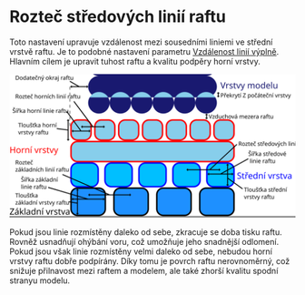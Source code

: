 Rozteč středových linií raftu
====
Toto nastavení upravuje vzdálenost mezi sousedními liniemi ve střední vrstvě raftu. Je to podobné nastavení parametru [Vzdálenost linií výplně](../infill/infill_line_distance.md). Hlavním cílem je upravit tuhost raftu a kvalitu podpěry horní vrstvy.

![Rozměry související s raftem](../images/raft_dimensions_cs.svg)

Pokud jsou linie rozmístěny daleko od sebe, zkracuje se doba tisku raftu. Rovněž usnadňují ohýbání voru, což umožňuje jeho snadnější odlomení. Pokud jsou však linie rozmístěny velmi daleko od sebe, nebudou horní vrstvy raftu dobře podpírány. Díky tomu je povrch raftu nerovnoměrný, což snižuje přilnavost mezi raftem a modelem, ale také zhorší kvalitu spodní stranyu modelu.
